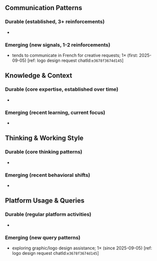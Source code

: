 ## Communication Patterns
### Durable (established, 3+ reinforcements)
- 

### Emerging (new signals, 1-2 reinforcements)
- tends to communicate in French for creative requests; 1× (first: 2025-09-05) [ref: logo design request chatId:`e3678f3674d145`]

## Knowledge & Context
### Durable (core expertise, established over time)
- 

### Emerging (recent learning, current focus)
- 

## Thinking & Working Style
### Durable (core thinking patterns)
- 

### Emerging (recent behavioral shifts)
- 

## Platform Usage & Queries
### Durable (regular platform activities)
- 

### Emerging (new query patterns)
- exploring graphic/logo design assistance; 1× (since 2025-09-05) [ref: logo design request chatId:`e3678f3674d145`]